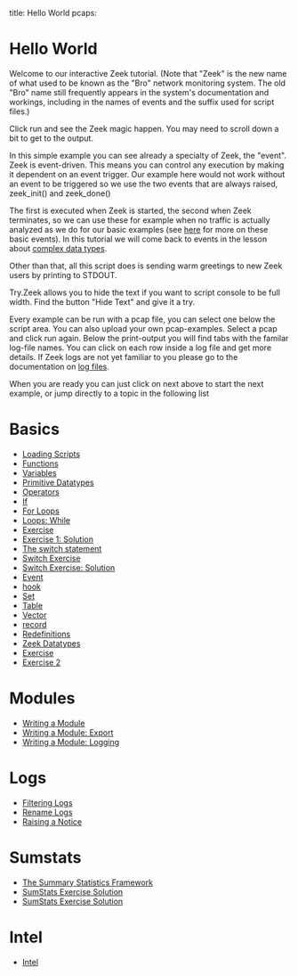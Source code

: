 title: Hello World
pcaps: 

Hello World
============

Welcome to our interactive Zeek tutorial.  (Note that "Zeek" is the
new name of what used to be known as the "Bro" network monitoring system.
The old "Bro" name still frequently appears in the system's documentation
and workings, including in the names of events and the suffix used for
script files.)

Click run and see the Zeek magic happen. You may need to scroll
down a bit to get to the output.

In this simple example you can see already a specialty of Zeek, the "event". Zeek is event-driven.
This means you can control any execution by making it dependent on an event trigger. 
Our example here would not work without an event to be triggered so we use the two events that are always raised,
	zeek_init()
and 
	zeek_done()
 
The first is executed when Zeek is started, the second when Zeek terminates, so we can use these for example
when no traffic is actually analyzed as we do for our basic examples
(see [here](https://docs.zeek.org/en/current/scripts/base/bif/event.bif.zeek.html) for more on these basic events).
In this tutorial we will come back to events in the lesson about [complex data types](http://try.zeek.org/example/events).

Other than that, all this script does is sending warm greetings to new Zeek users by printing to STDOUT.

Try.Zeek allows you to hide the text if you want to script console to be full width. Find the button "Hide Text" and give it a try.

Every example can be run with a pcap file, you can select one below the script area. You can also
upload your own pcap-examples. Select a pcap and click run again. Below the print-output you will find tabs
with the familar log-file names. You can click on each row inside a log file and get more details. If Zeek logs are not yet
familiar to you please go to the documentation on [log files](https://docs.zeek.org/en/current/script-reference/log-files.html).

When you are ready you can just click on next above to start the next example, or jump directly to a topic in the following list

Basics
======
 * [Loading Scripts](#/?example=basics-loading)
 * [Functions](#/?example=basics-functions)
 * [Variables](#/?example=basics-variables)
 * [Primitive Datatypes](#/?example=basics-primitive-datatypes)
 * [Operators](#/?example=basics-operators)
 * [If](#/?example=basics-control-flow-if)
 * [For Loops](#/?example=basics-loops-for)
 * [Loops: While](#/?example=basics-loops-while)
 * [Exercise](#/?example=basics-exercise1-exercise)
 * [Exercise 1: Solution](#/?example=basics-exercise1-solution)
 * [The switch statement](#/?example=basics-switches-switch)
 * [Switch Exercise](#/?example=basics-switches-switch-exercise)
 * [Switch Exercise: Solution](#/?example=basics-switches-solution-switch-exercise)
 * [Event](#/?example=basics-event)
 * [hook](#/?example=basics-hook)
 * [Set](#/?example=basics-composite-types-set)
 * [Table](#/?example=basics-composite-types-table)
 * [Vector](#/?example=basics-composite-types-vector)
 * [record](#/?example=basics-composite-types-record)
 * [Redefinitions](#/?example=basics-redefinitions-redef-records)
 * [Zeek Datatypes](#/?example=basics-bro-types)
 * [Exercise](#/?example=basics-exercise2-script-exercise-2)
 * [Exercise 2](#/?example=basics-exercise2-solution-script-exercise-2)

Modules
=======
 * [Writing a Module](#/?example=modules-module)
 * [Writing a Module: Export](#/?example=modules-export)
 * [Writing a Module: Logging](#/?example=modules-log-factorial)

Logs
====
 * [Filtering Logs](#/?example=logs-filter-logs)
 * [Rename Logs](#/?example=logs-rename-logs)
 * [Raising a Notice](#/?example=new-notice)

Sumstats
========
 * [The Summary Statistics Framework](#/?example=sumstats-sumstats1)
 * [SumStats Exercise Solution](#/?example=sumstats-sumstats2)
 * [SumStats Exercise Solution](#/?example=sumstats-sumstats3)

Intel
=====
 * [Intel](#/?example=intel-intel-1)
